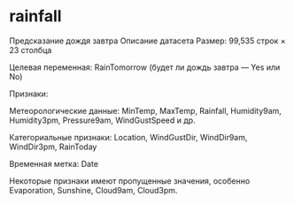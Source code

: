 # rainfall
Предсказание дождя завтра
Описание датасета
Размер: 99,535 строк × 23 столбца

Целевая переменная: RainTomorrow (будет ли дождь завтра — Yes или No)

Признаки:

Метеорологические данные: MinTemp, MaxTemp, Rainfall, Humidity9am, Humidity3pm, Pressure9am, WindGustSpeed и др.

Категориальные признаки: Location, WindGustDir, WindDir9am, WindDir3pm, RainToday

Временная метка: Date

Некоторые признаки имеют пропущенные значения, особенно Evaporation, Sunshine, Cloud9am, Cloud3pm.
